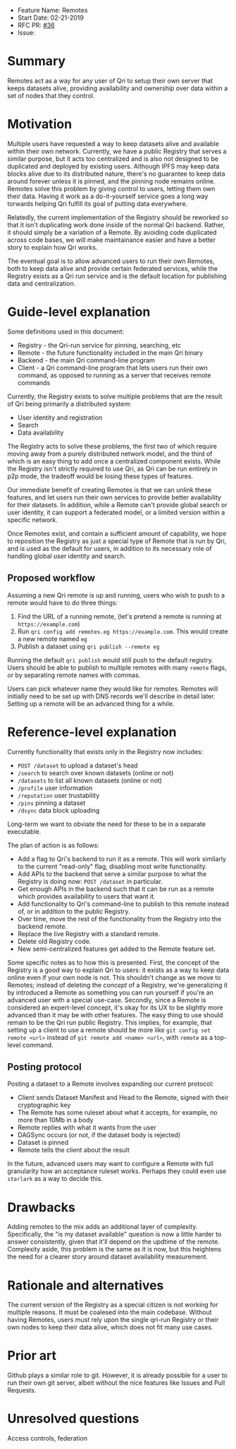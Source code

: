 - Feature Name: Remotes
- Start Date: 02-21-2019
- RFC PR: [#36](https://github.com/qri-io/rfcs/pull/36)
- Issue: <!-- (leave this empty) -->

# Summary
[summary]: #summary

Remotes act as a way for any user of Qri to setup their own server that keeps datasets alive, providing availability and ownership over data within a set of nodes that they control.

# Motivation
[motivation]: #motivation

Multiple users have requested a way to keep datasets alive and available within their own network. Currently, we have a public Registry that serves a similar purpose, but it acts too centralized and is also not designed to be duplicated and deployed by existing users. Although IPFS may keep data blocks alive due to its distributed nature, there's no guarantee to keep data around forever unless it is pinned, and the pinning node remains online. Remotes solve this problem by giving control to users, letting them own their data. Having it work as a do-it-yourself service goes a long way torwards helping Qri fulfill its goal of putting data everywhere.

Relatedly, the current implementation of the Registry should be reworked so that it isn't duplicating work done inside of the normal Qri backend. Rather, it should simply be a variation of a Remote. By avoiding code duplicated across code bases, we will make maintainance easier and have a better story to explain how Qri works.

The eventual goal is to allow advanced users to run their own Remotes, both to keep data alive and provide certain federated services, while the Registry exists as a Qri run service and is the default location for publishing data and centralization.

# Guide-level explanation
[guide-level-explanation]: #guide-level-explanation

Some definitions used in this document:

* Registry - the Qri-run service for pinning, searching, etc
* Remote - the future functionality included in the main Qri binary
* Backend - the main Qri command-line program
* Client - a Qri command-line program that lets users run their own command, as opposed to running as a server that receives remote commands

Currently, the Registry exists to solve multiple problems that are the result of Qri being primarily a distributed system:

* User identity and registration
* Search
* Data availability

The Registry acts to solve these problems, the first two of which require moving away from a purely distributed network model, and the third of which is an easy thing to add once a centralized component exists. While the Registry isn't strictly required to use Qri, as Qri can be run entirely in p2p mode, the tradeoff would be losing these types of features.

Our immediate benefit of creating Remotes is that we can unlink these features, and let users run their own services to provide better availability for their datasets. In addition, while a Remote can't provide global search or user identity, it can support a federated model, or a limited version within a specific network.

Once Remotes exist, and contain a sufficient amount of capability, we hope to reposition the Registry as just a special type of Remote that is run by Qri, and is used as the default for users, in addition to its necessary role of handling global user identity and search.

## Proposed workflow

Assuming a new Qri remote is up and running, users who wish to push to a remote would have to do three things:

1. Find the URL of a running remote, (let's pretend a remote is running at `https://example.com`)
2. Run `qri config add remotes.eg https://example.com`. This would create a new remote named `eg`
3. Publish a dataset using `qri publish --remote eg`

Running the default `qri publish` would still push to the default registry. Users should be able to publish to multiple remotes with many `remote` flags, or by separating remote names with commas.

Users can pick whatever name they would like for remotes. Remotes will initially need to be set up with DNS records we'll describe in detail later. Setting up a remote will be an advanced thing for a while.

# Reference-level explanation
[reference-level-explanation]: #reference-level-explanation

Currently functionality that exists only in the Registry now includes:

* `POST /dataset` to upload a dataset's head
* `/search` to search over known datasets (online or not)
* `/datasets` to list all known datasets (online or not)
* `/profile` user information
* `/reputation` user trustability
* `/pins` pinning a dataset
* `/dsync` data block uploading

Long-term we want to obviate the need for these to be in a separate executable.

The plan of action is as follows:

* Add a flag to Qri's backend to run it as a remote. This will work similarly to the current "read-only" flag, disabling most write functionality.
* Add APIs to the backend that serve a similar purpose to what the Registry is doing now: `POST /dataset` in particular.
* Get enough APIs in the backend such that it can be run as a remote which provides availability to users that want it.
* Add functionality to Qri's command-line to publish to this remote instead of, or in addition to the public Registry.
* Over time, move the rest of the functionality from the Registry into the backend remote.
* Replace the live Registry with a standard remote.
* Delete old Registry code.
* New semi-centralized features get added to the Remote feature set.

Some specific notes as to how this is presented. First, the concept of the Registry is a good way to explain Qri to users: it exists as a way to keep data online even if your own node is not. This shouldn't change as we move to Remotes; instead of deleting the _concept_ of a Registry, we're generalizing it by introduced a Remote as something you can run yourself if you're an advanced user with a special use-case. Secondly, since a Remote is considered an expert-level concept, it's okay for its UX to be slightly more advanced than it may be with other features. The easy thing to use should remain to be the Qri run public Registry. This implies, for example, that setting up a client to use a remote should be more like `git config set remote <url>` instead of `git remote add <name> <url>`, with `remote` as a top-level command.

## Posting protocol

Posting a dataset to a Remote involves expanding our current protocol:

* Client sends Dataset Manifest and Head to the Remote, signed with their cryptographic key
* The Remote has some ruleset about what it accepts, for example, no more than 10Mb in a body
* Remote replies with what it wants from the user
* DAGSync occurs (or not, if the dataset body is rejected)
* Dataset is pinned
* Remote tells the client about the result

In the future, advanced users may want to configure a Remote with full granularity how an acceptance ruleset works. Perhaps they could even use `starlark` as a way to decide this.

# Drawbacks
[drawbacks]: #drawbacks

Adding remotes to the mix adds an additional layer of complexity. Specifically, the "is my dataset available" question is now a little harder to answer consistently, given that it'll depend on the updtime of the remote. Complexity aside, this problem is the same as it is now, but this heightens the need for a clearer story around dataset availability measurement.

# Rationale and alternatives
[rationale-and-alternatives]: #rationale-and-alternatives

The current version of the Registry as a special citizen is not working for multiple reasons. It must be coalesed into the main codebase. Without having Remotes, users must rely upon the single qri-run Registry or their own nodes to keep their data alive, which does not fit many use cases.

# Prior art
[prior-art]: #prior-art

Github plays a similar role to git. However, it is already possible for a user to run their own git server, albeit without the nice features like Issues and Pull Requests.

# Unresolved questions
[unresolved-questions]: #unresolved-questions

Access controls, federation


